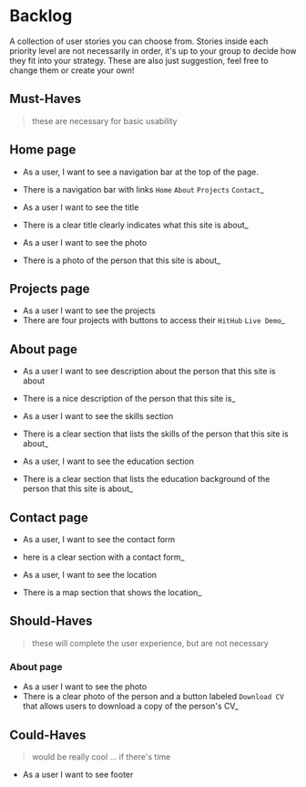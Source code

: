 # Backlog

A collection of user stories you can choose from. Stories inside each priority
level are not necessarily in order, it's up to your group to decide how they fit
into your strategy. These are also just suggestion, feel free to change them or
create your own!

## Must-Haves

> these are necessary for basic usability

## Home page

- As a user, I want to see a navigation bar at the top of the page.
- There is a navigation bar with links `Home` `About` `Projects` `Contact`\_

- As a user I want to see the title
- There is a clear title clearly indicates what this site is about\_

- As a user I want to see the photo
- There is a photo of the person that this site is about\_

## Projects page

- As a user I want to see the projects
- There are four projects with buttons to access their `HitHub` `Live Demo`\_

## About page

- As a user I want to see description about the person that this site is about
- There is a nice description of the person that this site is\_

- As a user I want to see the skills section
- There is a clear section that lists the skills of the person that this site is
  about\_

- As a user, I want to see the education section
- There is a clear section that lists the education background of the person
  that this site is about\_

## Contact page

- As a user, I want to see the contact form
- here is a clear section with a contact form\_

- As a user, I want to see the location
- There is a map section that shows the location\_

## Should-Haves

> these will complete the user experience, but are not necessary

### About page

- As a user I want to see the photo
- There is a clear photo of the person and a button labeled `Download CV` that
  allows users to download a copy of the person's CV\_

## Could-Haves

> would be really cool ... if there's time

- As a user I want to see footer
